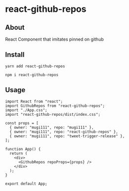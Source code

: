 # react-github-repos
## About
React Component that imitates pinned on github

## Install
```
yarn add react-github-repos
```

```
npm i react-github-repos
```

## Usage

```
import React from "react";
import GithubRepos from "react-github-repos";
import "./App.css";
import "react-github-repos/dist/index.css";

const props = [
  { owner: "mugi111", repo: "mugi111" },
  { owner: "mugi111", repo: "react-github-repos" },
  { owner: "mugi111", repo: "tweet-trigger-release" },
];

function App() {
  return (
    <div>
      <GithubRepos repoProps={props} />
    </div>
  );
}

export default App;

```
